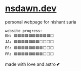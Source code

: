 # <a href="https://nsdawn.dev" target="_blank">nsdawn.dev</a>

personal webpage for nishant suria
```
website progress:
EN: 🟩🟩🟩🟩🟩🟩🟩🟩🟩🟩⬜️
JA: 🟩🟩🟩🟩🟩🟩🟩⬜️⬜️⬜️⬜️
ES: 🟩🟩🟩🟩🟩🟩🟩🟩⬜️⬜️⬜️
FR: 🟩🟩🟩🟩🟩🟩🟩🟩⬜️⬜️⬜️
```

made with love and astro 💕
